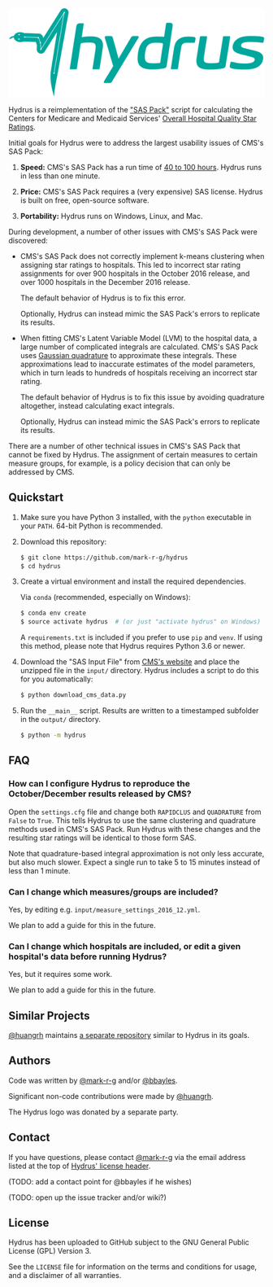 ![](./logo.png)


Hydrus is a reimplementation of the ["SAS Pack"][1] script for calculating the Centers for Medicare
and Medicaid Services' [Overall Hospital Quality Star Ratings][2].

Initial goals for Hydrus were to address the largest usability issues of CMS's SAS Pack:

1.  __Speed:__ CMS's SAS Pack has a run time of [40 to 100 hours][3].  Hydrus runs in less than one minute.

2.  __Price:__ CMS's SAS Pack requires a (very expensive) SAS license.  Hydrus is built on free, open-source software.

3.  __Portability:__ Hydrus runs on Windows, Linux, and Mac.

During development, a number of other issues with CMS's SAS Pack were discovered:

-   CMS's SAS Pack does not correctly implement k-means clustering when assigning star ratings to
    hospitals. This led to incorrect star rating assignments for over 900 hospitals in the October
    2016 release, and over 1000 hospitals in the December 2016 release.

    The default behavior of Hydrus is to fix this error.

    Optionally, Hydrus can instead mimic the SAS Pack's errors to replicate its results.

-   When fitting CMS's Latent Variable Model (LVM) to the hospital data, a large number of
    complicated integrals are calculated.  CMS's SAS Pack uses
    [Gaussian quadrature](https://en.wikipedia.org/wiki/Gaussian_quadrature) to approximate these
    integrals.  These approximations lead to inaccurate estimates of the model parameters, which
    in turn leads to hundreds of hospitals receiving an incorrect star rating.

    The default behavior of Hydrus is to fix this issue by avoiding quadrature altogether, instead
    calculating exact integrals.

    Optionally, Hydrus can instead mimic the SAS Pack's errors to replicate its results.

There are a number of other technical issues in CMS's SAS Pack that cannot be fixed by Hydrus.
The assignment of certain measures to certain measure groups, for example, is a policy decision
that can only be addressed by CMS.

## Quickstart

1.  Make sure you have Python 3 installed, with the `python` executable in your `PATH`.  64-bit
    Python is recommended.

2.  Download this repository:

    ```sh
    $ git clone https://github.com/mark-r-g/hydrus
    $ cd hydrus
    ```

3.  Create a virtual environment and install the required dependencies.

    Via `conda` (recommended, especially on Windows):

    ```sh
    $ conda env create
    $ source activate hydrus  # (or just "activate hydrus" on Windows)
    ```

    A `requirements.txt` is included if you prefer to use `pip` and `venv`. If using this method,
    please note that Hydrus requires Python 3.6 or newer.

4.  Download the "SAS Input File" from [CMS's website][1] and place the unzipped file in the
    `input/` directory.  Hydrus includes a script to do this for you automatically:

    ```sh
    $ python download_cms_data.py
    ```

5.  Run the `__main__` script.  Results are written to a timestamped subfolder in the `output/`
    directory.

    ```sh
    $ python -m hydrus
    ```

## FAQ
### How can I configure Hydrus to reproduce the October/December results released by CMS?
Open the `settings.cfg` file and change both `RAPIDCLUS` and `QUADRATURE` from `False` to `True`.
This tells Hydrus to use the same clustering and quadrature methods used in CMS's SAS Pack.
Run Hydrus with these changes and the resulting star ratings will be identical to those form SAS.

Note that quadrature-based integral approximation is not only less accurate, but also much slower.
Expect a single run to take 5 to 15 minutes instead of less than 1 minute.

### Can I change which measures/groups are included?
Yes, by editing e.g. `input/measure_settings_2016_12.yml`.

We plan to add a guide for this in the future.

### Can I change which hospitals are included, or edit a given hospital's data before running Hydrus?
Yes, but it requires some work.

We plan to add a guide for this in the future.

## Similar Projects
[@huangrh](https://github.com/huangrh/) maintains
[a separate repository](https://github.com/huangrh/rstarating) similar to Hydrus in its goals.

## Authors
Code was written by [@mark-r-g](https://github.com/mark-r-g/) and/or [@bbayles](https://github.com/bbayles/).

Significant non-code contributions were made by [@huangrh](https://github.com/huangrh/).

The Hydrus logo was donated by a separate party.

## Contact
If you have questions, please contact [@mark-r-g](https://github.com/mark-r-g/) via the email
address listed at the top of
[Hydrus' license header](https://github.com/mark-r-g/hydrus/blob/master/hydrus/__main__.py#L1).

(TODO: add a contact point for @bbayles if he wishes)

(TODO: open up the issue tracker and/or wiki?)

## License
Hydrus has been uploaded to GitHub subject to the GNU General Public License (GPL) Version 3.

See the `LICENSE` file for information on the terms and conditions for usage, and a disclaimer of all warranties.

[1]: https://www.qualitynet.org/dcs/ContentServer?c=Page&pagename=QnetPublic%2FPage%2FQnetTier3&cid=1228775958130
[2]: https://www.cms.gov/Newsroom/MediaReleaseDatabase/Fact-sheets/2016-Fact-sheets-items/2016-07-27.html
[3]: https://www.qualitynet.org/dcs/BlobServer?blobkey=id&blobnocache=true&blobwhere=1228890620609&blobheader=multipart%2Foctet-stream&blobheadername1=Content-Disposition&blobheadervalue1=attachment%3Bfilename%3DStarRtngSASPackInstrns_Oct2016.pdf&blobcol=urldata&blobtable=MungoBlobs
[4]: https://www.cms.gov/Newsroom/MediaReleaseDatabase/Fact-sheets/2016-Fact-sheets-items/2016-07-21-2.html
